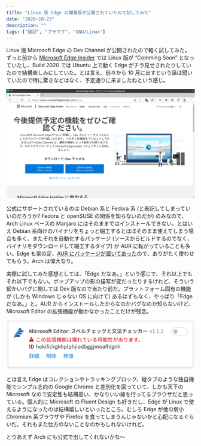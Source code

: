 ```yaml
---
title: "Linux 版 Edge の開発版が公開されていたので試してみた"
date: "2020-10-23"
description: ""
tags: ["雑記", "ブラウザ", "GNU/Linux"]
---
```


Linux 版 Microsoft Edge の Dev Channel が公開されたので軽く試してみた。ずっと前から [Microsoft Edge Insider](https://www.microsoftedgeinsider.com/ja-jp/) では Linux 版が “Comming Soon” となっていたし、Build 2020 では Ubuntu 上で動く Edge がチラ見せされたりしていたので結構楽しみにしていた。とは言え、前々から 10 月に出すという話は聞いていたので特に驚きなどはなく、予定通りに来ましたねという感じ。

![](./edgeinsider.png)

公式にサポートされているのは Debian 系と Fedora 系 (と表記してしまっていいのだろうか? Fedora と openSUSE の関係を知らないのだが) のみなので、Arch Linux ベースの Manjaro にはそのままではインストールできない。とはいえ Debian 系向けのバイナリをちょっと細工するとほぼそのまま使えてしまう場合も多く、またそれを自動化するパッケージ (ソースからビルドするのでなく、バイナリをダウンロードして細工するタイプ) が AUR に転がっていることも多い。Edge も案の定、[AUR にパッケージが置いてあった](https://aur.archlinux.org/packages/microsoft-edge-dev-bin/)ので、ありがたく使わせてもらう。Arch は偉大なり。

実際に試してみた感想としては、「Edge だなあ。」という感じで、それ以上でもそれ以下でもない。ポップアップの影の描写が変だったりするけれど、そういう細かいバグに関しては Dev 版なので当たり前だ。プラットフォーム固有の機能が (しかも Windows じゃない OS に向けて) あるはずもなく、やっぱり「Edge だなあ。」と。AUR からインストールしたからなのかバグなのか知らないけど、Microsoft Editor の拡張機能が動かなかったことだけが残念。

![](./mseditor_broken.png)

とは言え Edge はコレクションやトラッキングブロック、縦タブのような独自機能でシンプル志向の Google Chrome と差別化を図っていて、しかも天下の Microsoft なので安定性も結構高い、かなりいい線を行ってるブラウザだと思っている。個人的に Microsoft の Fluent Design も好きだし、Edge が Linux で使えるようになったのは結構嬉しいといったところ。むしろ Edge が他の弱小 Chromium 系ブラウザや Firefox を食ってしまうんじゃないかと心配になるぐらいだ。それもまた仕方のないことなのかもしれないけれど。

とりあえず Arch にも公式で出してくれないかな〜

